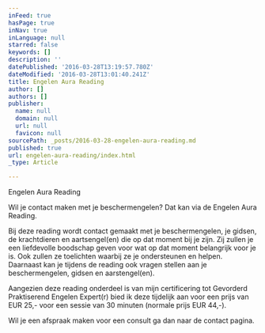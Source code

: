 ```yaml
---
inFeed: true
hasPage: true
inNav: true
inLanguage: null
starred: false
keywords: []
description: ''
datePublished: '2016-03-28T13:19:57.780Z'
dateModified: '2016-03-28T13:01:40.241Z'
title: Engelen Aura Reading
author: []
authors: []
publisher:
  name: null
  domain: null
  url: null
  favicon: null
sourcePath: _posts/2016-03-28-engelen-aura-reading.md
published: true
url: engelen-aura-reading/index.html
_type: Article

---
```

Engelen Aura Reading

Wil je contact maken met je beschermengelen? Dat kan via de Engelen Aura Reading.

Bij deze reading wordt contact gemaakt met je beschermengelen, je gidsen, de krachtdieren en aartsengel(en) die op dat moment bij je zijn. Zij zullen je een liefdevolle boodschap geven voor wat op dat moment belangrijk voor je is. Ook zullen ze toelichten waarbij ze je ondersteunen en helpen. Daarnaast kan je tijdens de reading ook vragen stellen aan je beschermengelen, gidsen en aarstengel(en).

Aangezien deze reading onderdeel is van mijn certificering tot Gevorderd Praktiserend Engelen Expert(r) bied ik deze tijdelijk aan voor een prijs van EUR 25,- voor een sessie van 30 minuten (normale prijs EUR 44,-).

Wil je een afspraak maken voor een consult ga dan naar de contact pagina.